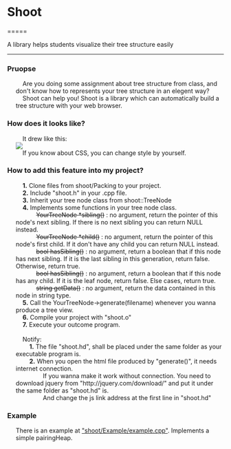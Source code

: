 <h1>Shoot</h1>
=====

A library helps students visualize their tree structure easily<br>

-----

<h3>Pruopse</h3>
<p style="margin: 0px 0px 10px 20px;">
&nbsp;&nbsp;&nbsp;&nbsp;Are you doing some assignment about tree structure from class, and don't know how to represents your tree structure in an elegent way?<br>
&nbsp;&nbsp;&nbsp;&nbsp;Shoot can help you! Shoot is a library which can automatically build a tree structure with your web browser.<br>
</p>

<h3>How does it looks like?</h3>
<p style="margin: 0px 0px 10px 20px;">
&nbsp;&nbsp;&nbsp;&nbsp;It drew like this:<br>
<img src="https://i.imgur.com/H2JOKLj.png"/><br>
&nbsp;&nbsp;&nbsp;&nbsp;If you know about CSS, you can change style by yourself.<br>
</p>
  
<h3>How to add this feature into my project?</h3>
<p style="margin: 0px 0px 10px 20px;">
&nbsp;&nbsp;&nbsp;&nbsp;<b>1.</b> Clone files from shoot/Packing to your project.<br>
&nbsp;&nbsp;&nbsp;&nbsp;<b>2.</b> Include "shoot.h" in your .cpp file.<br>
&nbsp;&nbsp;&nbsp;&nbsp;<b>3.</b> Inherit your tree node class from shoot::TreeNode<br>
&nbsp;&nbsp;&nbsp;&nbsp;<b>4.</b> Implements some functions in your tree node class.<br>
&nbsp;&nbsp;&nbsp;&nbsp;&nbsp;&nbsp;&nbsp;&nbsp;&nbsp;&nbsp;&nbsp;&nbsp;<s>YourTreeNode *sibling()</s> : no argument, return the pointer of this node's next sibling. If there is no next sibling you can return NULL instead.<br>
&nbsp;&nbsp;&nbsp;&nbsp;&nbsp;&nbsp;&nbsp;&nbsp;&nbsp;&nbsp;&nbsp;&nbsp;<s>YourTreeNode *child()</s>   : no argument, return the pointer of this node's first child. If it don't have any child you can return NULL instead.<br>
&nbsp;&nbsp;&nbsp;&nbsp;&nbsp;&nbsp;&nbsp;&nbsp;&nbsp;&nbsp;&nbsp;&nbsp;<s>bool hasSibling()</s>   : no argument, return a boolean that if this node has next sibling. If it is the last sibling in this generation, return false. Otherwise, return true.<br>
&nbsp;&nbsp;&nbsp;&nbsp;&nbsp;&nbsp;&nbsp;&nbsp;&nbsp;&nbsp;&nbsp;&nbsp;<s>bool hasSibling()</s>   : no argument, return a boolean that if this node has any child. If it is the leaf node, return false. Else cases, return true.<br>
&nbsp;&nbsp;&nbsp;&nbsp;&nbsp;&nbsp;&nbsp;&nbsp;&nbsp;&nbsp;&nbsp;&nbsp;<s>string getData()</s>    : no argument, return the data contained in this node in string type.<br>
&nbsp;&nbsp;&nbsp;&nbsp;<b>5.</b> Call the YourTreeNode->generate(filename) whenever you wanna produce a tree view.<br>
&nbsp;&nbsp;&nbsp;&nbsp;<b>6.</b> Compile your project with "shoot.o"<br>
&nbsp;&nbsp;&nbsp;&nbsp;<b>7.</b> Execute your outcome program.<br>
  <br>
&nbsp;&nbsp;&nbsp;&nbsp;Notify:<br>
&nbsp;&nbsp;&nbsp;&nbsp;&nbsp;&nbsp;&nbsp;&nbsp;<b>1.</b> The file "shoot.hd", shall be placed under the same folder as your executable program is.<br>
&nbsp;&nbsp;&nbsp;&nbsp;&nbsp;&nbsp;&nbsp;&nbsp;<b>2.</b> When you open the html file produced by "generate()", it needs internet connection.<br>
&nbsp;&nbsp;&nbsp;&nbsp;&nbsp;&nbsp;&nbsp;&nbsp;&nbsp;&nbsp;&nbsp;&nbsp;&nbsp;&nbsp;&nbsp;&nbsp;If you wanna make it work without connection. You need to download jquery from "http://jquery.com/download/" and put it under the same folder as "shoot.hd" is.<br>
&nbsp;&nbsp;&nbsp;&nbsp;&nbsp;&nbsp;&nbsp;&nbsp;&nbsp;&nbsp;&nbsp;&nbsp;&nbsp;&nbsp;&nbsp;&nbsp;And change the js link address at the first line in "shoot.hd"<br>
</p>

<h3>Example</h3>
<p style="margin: 0px 0px 10px 20px;">
There is an example at <a href="https://github.com/ire7715/shoot/blob/master/Example/example.cpp">"shoot/Example/example.cpp"</a>. Implements a simple pairingHeap.<br>
</p>

